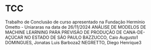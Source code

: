 # TCC
Trabalho de Conclusão de curso apresentado na Fundação Hermínio Ometto - Uniararas na data de 26/11/2024
ANÁLISE DE MODELOS DE MACHINE LEARNING PARA PREVISÃO DE PRODUÇÃO DE CANA-DE-AÇÚCAR NO ESTADO DE SÃO PAULO
BAZZUCCO, Caio Augusto1
DOMINGUES, Jonatas Luis Barboza2
NEGRETTO, Diego Henrique3
